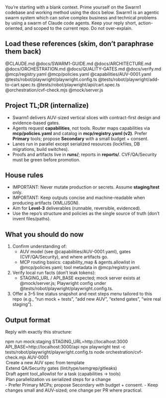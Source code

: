 You’re starting with a blank context. Prime yourself on the Swarm1 codebase and working method using the docs below. Swarm1 is an agentic swarm system which can solve complex business and technical problems by using a swarm of Claude code agents. Keep your reply short, action-oriented, and scoped to the current repo. Do not over-explain.

## Load these references (skim, don’t paraphrase them back)
@CLAUDE.md
@docs/SWARM1-GUIDE.md
@docs/ARCHITECTURE.md
@docs/ORCHESTRATION.md
@docs/QUALITY-GATES.md
@docs/verify.md
@mcp/registry.yaml
@mcp/policies.yaml
@capabilities/AUV-0001.yaml
@tests/robot/playwright/playwright.config.ts
@tests/robot/playwright/add-to-cart.spec.ts
@tests/robot/playwright/api/cart.spec.ts
@orchestration/cvf-check.mjs
@mock/server.js

## Project TL;DR (internalize)
- Swarm1 delivers AUV-sized vertical slices with contract-first design and evidence-based gates.
- Agents request **capabilities**, not tools. Router maps capabilities via **mcp/policies.yaml** and catalog in **mcp/registry.yaml (v2)**. Prefer **Primary** tools; propose **Secondary** with a small budget + consent.
- Lanes run in parallel except serialized resources (lockfiles, DB migrations, build switches).
- Proofs and artifacts live in **runs/**; reports in **reports/**. CVF/QA/Security must be green before promotion.

## House rules
- IMPORTANT: Never mutate production or secrets. Assume **staging/test** only.
- IMPORTANT: Keep outputs concise and machine-readable when producing artifacts (XML/JSON).
- Aim for **Level-3** deliverables (runnable, reversible, evidenced).
- Use the repo’s structure and policies as the single source of truth (don’t invent files/paths).

## What you should do now
1) Confirm understanding of:
   - AUV model (see @capabilities/AUV-0001.yaml), gates (CVF/QA/Security), and where artifacts go.
   - MCP routing basics: capability_map & agents.allowlist in @mcp/policies.yaml; tool metadata in @mcp/registry.yaml.
2) Verify local run facts (don’t leak tokens):
   - STAGING_URL / API_BASE expected; mock server exists at @mock/server.js; Playwright config under @tests/robot/playwright/playwright.config.ts.
3) Offer a 3–5 line status snapshot and next steps menu tailored to this repo (e.g., “run mock + tests”, “add new AUV”, “extend gates”, “wire real staging”).

## Output format
Reply with exactly this structure:

<ready>
  <snapshot>
    <!-- 3–5 bullets: what this repo is, where the gates & artifacts live, and the current AUV focus -->
  </snapshot>
  <quick_commands>
    npm run mock:staging
    STAGING_URL=http://localhost:3000 API_BASE=http://localhost:3000/api npx playwright test -c tests/robot/playwright/playwright.config.ts
    node orchestration/cvf-check.mjs AUV-0001
  </quick_commands>
  <menus>
    <option id="1">Create a new AUV spec from template</option>
    <option id="2">Extend QA/Security gates (lint/type/semgrep/gitleaks)</option>
    <option id="3">Draft agent tool_allowlist for a task (capabilities → tools)</option>
    <option id="4">Plan parallelization vs serialized steps for a change</option>
  </menus>
  <notes>
    - Prefer Primary MCPs; propose Secondary with budget + consent.
    - Keep changes small and AUV-sized; one change per PR where practical.
  </notes>
</ready>

